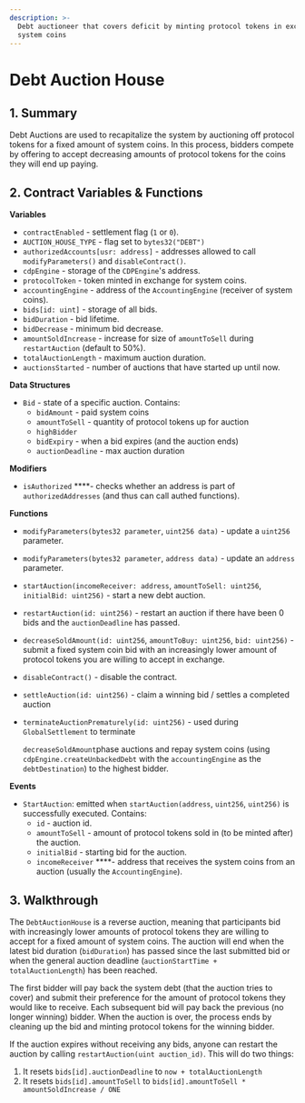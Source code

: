 ```yaml
---
description: >-
  Debt auctioneer that covers deficit by minting protocol tokens in exchange for
  system coins
---
```


# Debt Auction House

## 1. Summary <a id="1-introduction-summary"></a>

Debt Auctions are used to recapitalize the system by auctioning off protocol tokens for a fixed amount of system coins. In this process, bidders compete by offering to accept decreasing amounts of protocol tokens for the coins they will end up paying.

## 2. Contract Variables & Functions <a id="2-contract-details"></a>

**Variables**

* `contractEnabled` - settlement flag \(`1` or `0`\).
* `AUCTION_HOUSE_TYPE` - flag set to `bytes32("DEBT")`
* `authorizedAccounts[usr: address]` - addresses allowed to call `modifyParameters()` and `disableContract()`.
* `cdpEngine` - storage of the `CDPEngine`'s address.
* `protocolToken` - token minted in exchange for system coins.
* `accountingEngine` - address of the `AccountingEngine` \(receiver of system coins\).
* `bids[id: uint]` - storage of all bids.
* `bidDuration` - bid lifetime.
* `bidDecrease` - minimum bid decrease.
* `amountSoldIncrease` - increase for size of `amountToSell` during `restartAuction` \(default to 50%\).
* `totalAuctionLength` - maximum auction duration.
* `auctionsStarted` - number of auctions that have started up until now.

**Data Structures**

* `Bid` - state of a specific auction. Contains:
  * `bidAmount` - paid system coins
  * `amountToSell` - quantity of protocol tokens up for auction
  * `highBidder`
  * `bidExpiry` - when a bid expires \(and the auction ends\)
  * `auctionDeadline` - max auction duration

**Modifiers**

* `isAuthorized` ****- checks whether an address is part of `authorizedAddresses` \(and thus can call authed functions\).

**Functions**

* `modifyParameters(bytes32 parameter`, `uint256 data)` - update a `uint256` parameter.
* `modifyParameters(bytes32 parameter`, `address data)` - update an `address` parameter.
* `startAuction(incomeReceiver: address`, `amountToSell: uint256`, `initialBid: uint256)` - start a new debt auction.
* `restartAuction(id: uint256)` - restart an auction if there have been 0 bids and the `auctionDeadline` has passed.
* `decreaseSoldAmount(id: uint256`, `amountToBuy: uint256`, `bid: uint256)` - submit a fixed system coin bid with an increasingly lower amount of protocol tokens you are willing to accept in exchange.
* `disableContract()` - disable the contract.
* `settleAuction(id: uint256)` - claim a winning bid / settles a completed auction
* `terminateAuctionPrematurely(id: uint256)` - used during `GlobalSettlement` to terminate 

  `decreaseSoldAmount`phase auctions and repay system coins \(using `cdpEngine.createUnbackedDebt` with the `accountingEngine` as the `debtDestination`\) to the highest bidder.

**Events**

* `StartAuction`: emitted when `startAuction(address`, `uint256`, `uint256)` is successfully executed. Contains:
  * `id` - auction id.
  * `amountToSell` - amount of protocol tokens sold  in \(to be minted after\) the auction.
  * `initialBid` - starting bid for the auction.
  * `incomeReceiver` ****- address that receives the system coins from an auction \(usually the `AccountingEngine`\).

## 3. Walkthrough <a id="3-key-mechanisms-and-concepts"></a>

The `DebtAuctionHouse` is a reverse auction, meaning that participants bid with increasingly lower amounts of protocol tokens they are willing to accept for a fixed amount of system coins. The auction will end when the latest bid duration \(`bidDuration`\) has passed since the last submitted bid or when the general auction deadline \(`auctionStartTime + totalAuctionLength`\) has been reached. 

The first bidder will pay back the system debt \(that the auction tries to cover\) and submit their preference for the amount of protocol tokens they would like to receive. Each subsequent bid will pay back the previous \(no longer winning\) bidder. When the auction is over, the process ends by cleaning up the bid and minting protocol tokens for the winning bidder.

If the auction expires without receiving any bids, anyone can restart the auction by calling `restartAuction(uint auction_id)`. This will do two things:

1. It resets `bids[id].auctionDeadline` to `now + totalAuctionLength`
2. It resets `bids[id].amountToSell` to `bids[id].amountToSell * amountSoldIncrease / ONE` 


